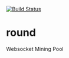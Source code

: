 [![Build Status](https://travis-ci.com/Block-Lab/round.svg?branch=master)](https://travis-ci.com/Block-Lab/round)

# round
Websocket Mining Pool
